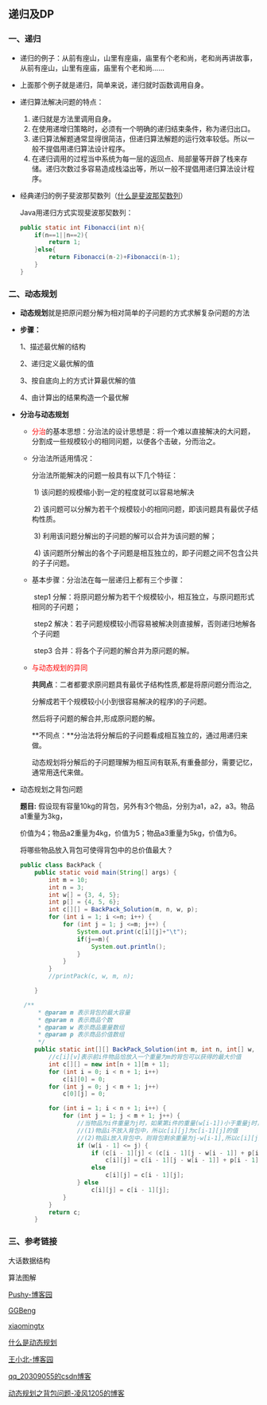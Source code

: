 ## 递归及DP

### 一、递归

+ 递归的例子：从前有座山，山里有座庙，庙里有个老和尚，老和尚再讲故事，从前有座山，山里有座庙，庙里有个老和尚......

+ 上面那个例子就是递归，简单来说，递归就时函数调用自身。

+ 递归算法解决问题的特点：   

  1. 递归就是方法里调用自身。   
  2. 在使用递增归策略时，必须有一个明确的递归结束条件，称为递归出口。                 
  3. 递归算法解题通常显得很简洁，但递归算法解题的运行效率较低。所以一般不提倡用递归算法设计程序。
  4. 在递归调用的过程当中系统为每一层的返回点、局部量等开辟了栈来存储。递归次数过多容易造成栈溢出等，所以一般不提倡用递归算法设计程序。

+ 经典递归的例子斐波那契数列（[什么是斐波那契数列](https://baijiahao.baidu.com/s?id=1606651492697783298&wfr=spider&for=pc)）

  Java用递归方式实现斐波那契数列：

  ```Java
  public static int Fibonacci(int n){
      if(n==1||n==2){
          return 1;
      }else{
          return Fibonacci(n-2)+Fibonacci(n-1);
      }
  }
  ```

  

### 二、动态规划

+ **动态规划**就是把原问题分解为相对简单的子问题的方式求解复杂问题的方法

+ **步骤：**

  1、描述最优解的结构

  2、递归定义最优解的值

  3、按自底向上的方式计算最优解的值

  4、由计算出的结果构造一个最优解

+ **分治与动态规划**

  + <font color="red">分治</font>的基本思想：分治法的设计思想是：将一个难以直接解决的大问题，分割成一些规模较小的相同问题，以便各个击破，分而治之。

  + 分治法所适用情况：

    分治法所能解决的问题一般具有以下几个特征：

    ​    1) 该问题的规模缩小到一定的程度就可以容易地解决

    ​    2) 该问题可以分解为若干个规模较小的相同问题，即该问题具有最优子结构性质。

    ​    3) 利用该问题分解出的子问题的解可以合并为该问题的解；

    ​    4) 该问题所分解出的各个子问题是相互独立的，即子问题之间不包含公共的子子问题。

  + 基本步骤：分治法在每一层递归上都有三个步骤：

    ​    step1 分解：将原问题分解为若干个规模较小，相互独立，与原问题形式相同的子问题；

    ​    step2 解决：若子问题规模较小而容易被解决则直接解，否则递归地解各个子问题

    ​    step3 合并：将各个子问题的解合并为原问题的解。

  + <font color="red">与动态规划的异同</font>

    **共同点**：二者都要求原问题具有最优子结构性质,都是将原问题分而治之,

    分解成若干个规模较小(小到很容易解决的程序)的子问题。

    然后将子问题的解合并,形成原问题的解。

    **不同点：**分治法将分解后的子问题看成相互独立的，通过用递归来做。

    动态规划将分解后的子问题理解为相互间有联系,有重叠部分，需要记忆，通常用迭代来做。

+ 动态规划之背包问题

  **题目:** 假设现有容量10kg的背包，另外有3个物品，分别为a1，a2，a3。物品a1重量为3kg，

  价值为4；物品a2重量为4kg，价值为5；物品a3重量为5kg，价值为6。

  将哪些物品放入背包可使得背包中的总价值最大？

  ```java
  public class BackPack {
      public static void main(String[] args) {
          int m = 10;
          int n = 3;
          int w[] = {3, 4, 5};
          int p[] = {4, 5, 6};
          int c[][] = BackPack_Solution(m, n, w, p);
          for (int i = 1; i <=n; i++) {
              for (int j = 1; j <=m; j++) {
                  System.out.print(c[i][j]+"\t");
                  if(j==m){
                      System.out.println();
                  }
              }
          }
          //printPack(c, w, m, n);
  
      }
  
   /**
       * @param m 表示背包的最大容量
       * @param n 表示商品个数
       * @param w 表示商品重量数组
       * @param p 表示商品价值数组
       */
      public static int[][] BackPack_Solution(int m, int n, int[] w, int[] p) {
          //c[i][v]表示前i件物品恰放入一个重量为m的背包可以获得的最大价值
          int c[][] = new int[n + 1][m + 1];
          for (int i = 0; i < n + 1; i++)
              c[i][0] = 0;
          for (int j = 0; j < m + 1; j++)
              c[0][j] = 0;
  
          for (int i = 1; i < n + 1; i++) {
              for (int j = 1; j < m + 1; j++) {
                  //当物品为i件重量为j时，如果第i件的重量(w[i-1])小于重量j时，c[i][j]为下列两种情况之一：
                  //(1)物品i不放入背包中，所以c[i][j]为c[i-1][j]的值
                  //(2)物品i放入背包中，则背包剩余重量为j-w[i-1],所以c[i][j]为c[i-1][j-w[i-1]]的值加上当前物品i的价值
                  if (w[i - 1] <= j) {
                      if (c[i - 1][j] < (c[i - 1][j - w[i - 1]] + p[i - 1]))
                          c[i][j] = c[i - 1][j - w[i - 1]] + p[i - 1];
                      else
                          c[i][j] = c[i - 1][j];
                  } else
                      c[i][j] = c[i - 1][j];
              }
          }
          return c;
      }
  ```

  

### 三、参考链接

大话数据结构

算法图解

[Pushy-博客园](https://www.cnblogs.com/Pushy/p/8455862.html)

[GGBeng](https://www.cnblogs.com/xzxl/p/7364515.html)

[xiaomingtx](https://www.cnblogs.com/xiaomingtx/p/5760973.html)

[什么是动态规划](https://baijiahao.baidu.com/s?id=1570689459307346&wfr=spider&for=pc)

[王小北-博客园](https://www.cnblogs.com/raichen/p/5772056.html)

[qq_20309055的csdn博客](https://blog.csdn.net/qq_20309055/article/details/78877909)

[动态规划之背包问题-凌风1205的博客](https://www.cnblogs.com/lfeng1205/p/5981198.html)
